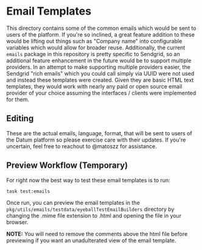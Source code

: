 # Email Templates

This directory contains some of the common emails which would be sent to users of the platform. If you're so inclined, a great feature addition to these would be lifting out things such as "Company name" into configurable variables which would allow for broader reuse. Additionally, the current `emails` package in this repository is pretty specific to Sendgrid, so an additional feature enhancement in the future would be to support multiple providers. In an attempt to make supporting multiple providers easier, the Sendgrid "rich emails" which you could call simply via UUID were not used and instead these templates were created. Given they are basic HTML text templates, they would work with nearly any paid or open source email provider of your choice assuming the interfaces / clients were implemented for them.

## Editing

These are the actual emails, language, format, that will be sent to users of the Datum platform so please exercise care with their updates. If you're uncertain, feel free to reachout to @matoszz for assistance.

## Preview Workflow (Temporary)

For right now the best way to test these email templates is to run:

`task test:emails`

Once run, you can preview the email templates in the `pkg/utils/emails/testdata/eyeballTestEmailBuilders` directory by changing the .mime file extension to .html and opening the file in your browser.

**NOTE:** You will need to remove the comments above the html file before previewing if you want an unadulterated view of the email template.
